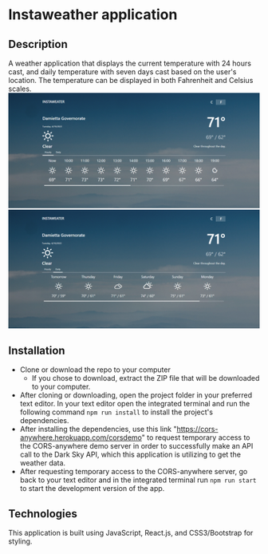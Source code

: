 # Instaweather application

## Description
A weather application that displays the current temperature with 24 hours cast, and daily temperature with seven days cast based on the user's location. The temperature can be displayed in both Fahrenheit and Celsius scales.
![A screenshot of the app](./src/assets/Screenshot.png)
![A screenshot of the app](./src/assets/Screenshot2.png)

## Installation
- Clone or download the repo to your computer<br />
  * If you chose to download, extract the ZIP file that will be downloaded to your computer.
- After cloning or downloading, open the project folder in your preferred text editor. In your text editor open the integrated terminal and run the following command `npm run install` to install the project's dependencies.
- After installing the dependencies, use this link "https://cors-anywhere.herokuapp.com/corsdemo" to request temporary access to the CORS-anywhere demo server in order to successfully make an API call to the Dark Sky API, which this application is utilizing to get the weather data.
- After requesting temporary access to the CORS-anywhere server, go back to your text editor and in the integrated terminal run `npm run start` to start the development version of the app.

## Technologies
This application is built using JavaScript, React.js, and CSS3/Bootstrap for styling. 
